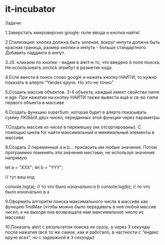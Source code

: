 # it-incubator
Задачи:

1.Заверстать микроверсию google: поле ввода и кнопка найти! 


2.Стилизация: кнопка должна быть зеленая, вокруг инпута должна быть красная граница, размер кнопки и инпута - больше стандартного. Добавить паддинги в инпут.


3.JS: кликаем по кнопке - видим в alert-е то, что введено в поле поиска. Не использовать onclick атрибут в разметке кода.


4.Если ввести в поиск слово google и нажать кнопку НАЙТИ, то нужно показать в алерте “Yandex круче. Но это не точно”


5.Создать массив объектов. 3-4 объекта, каждый имеет свойства name и age. При нажатии на кнопку НАЙТИ также вывести ещё и св-во name первого объекта в массиве


6.Создать функцию superSum, которая будет в алерте показывать сумму ЛЮБЫХ двух чисел, переданных этой функции через параметры 


7.Создать массив из чисел в перемешку (не отсортированы). 
С помощью цикла for найти максимальный и минимальный элементы в массиве


8.Создать 2 переменные a и b… присвоить им любые значения. Потом программно поменять эти значения местами, не используя значения напрямую



let a = "XXX"; 
let b = "YYY";

// тут ваш код

console.log(a); // то что было изначально в b
console.log(b); // то что было изначально в a



9.Оформить алгоритм поиска максимального числа в массиве как функцию findMax (чтобы можно было передавать в неё любой массив чисел, а на выходе она возвращала нам максимальное число из массива)


10.Показать alert с результатом поиска не сразу, а через 3 секунды после нажатия (всё то же самое, как и работало, в частности с “яндекс круче всех”, но с задержкой в 3 секунды)
